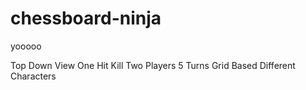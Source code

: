 # chessboard-ninja
yooooo

Top Down View
One Hit Kill
Two Players
5 Turns
Grid Based
Different Characters
